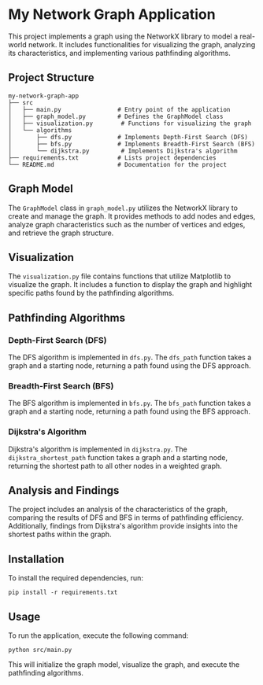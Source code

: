 # My Network Graph Application

This project implements a graph using the NetworkX library to model a real-world network. It includes functionalities for visualizing the graph, analyzing its characteristics, and implementing various pathfinding algorithms.

## Project Structure

```
my-network-graph-app
├── src
│   ├── main.py                # Entry point of the application
│   ├── graph_model.py         # Defines the GraphModel class
│   ├── visualization.py        # Functions for visualizing the graph
│   └── algorithms
│       ├── dfs.py             # Implements Depth-First Search (DFS)
│       ├── bfs.py             # Implements Breadth-First Search (BFS)
│       └── dijkstra.py         # Implements Dijkstra's algorithm
├── requirements.txt           # Lists project dependencies
└── README.md                  # Documentation for the project
```

## Graph Model

The `GraphModel` class in `graph_model.py` utilizes the NetworkX library to create and manage the graph. It provides methods to add nodes and edges, analyze graph characteristics such as the number of vertices and edges, and retrieve the graph structure.

## Visualization

The `visualization.py` file contains functions that utilize Matplotlib to visualize the graph. It includes a function to display the graph and highlight specific paths found by the pathfinding algorithms.

## Pathfinding Algorithms

### Depth-First Search (DFS)

The DFS algorithm is implemented in `dfs.py`. The `dfs_path` function takes a graph and a starting node, returning a path found using the DFS approach.

### Breadth-First Search (BFS)

The BFS algorithm is implemented in `bfs.py`. The `bfs_path` function takes a graph and a starting node, returning a path found using the BFS approach.

### Dijkstra's Algorithm

Dijkstra's algorithm is implemented in `dijkstra.py`. The `dijkstra_shortest_path` function takes a graph and a starting node, returning the shortest path to all other nodes in a weighted graph.

## Analysis and Findings

The project includes an analysis of the characteristics of the graph, comparing the results of DFS and BFS in terms of pathfinding efficiency. Additionally, findings from Dijkstra's algorithm provide insights into the shortest paths within the graph.

## Installation

To install the required dependencies, run:

```
pip install -r requirements.txt
```

## Usage

To run the application, execute the following command:

```
python src/main.py
```

This will initialize the graph model, visualize the graph, and execute the pathfinding algorithms.